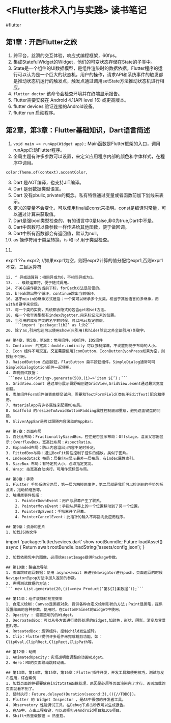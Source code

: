 # <Flutter技术入门与实践> 读书笔记
#flutter

## 第1章：开启Flutter之旅
1. 跨平台，丝滑的交互体验，响应式编程框架，60fps。
2. 集成StatefulWidget的Widget，他们的可变状态存储在State的子类中。
3. State是一个组件的UI数据模型，是组件渲染时的数据依据。Flutter程序的运行可以认为是一个巨大的状态机，用户的操作，请求API和系统事件的触发都是推动状态机运行的触发点，触发点通过调用setState方法推动状态机进行相应。
4. ```flutter doctor```
该命令会检查环境并在终端显示报告。
5. Flutter需要安装在 Android 4.1(API level 16) 或更高版本。
6. flutter devices 验证连接的Android设备。
7. flutter run 启动程序。

## 第2章，第3章：Flutter基础知识，Dart语言简述
1. ```void main => runApp(Widget app);```
Main函数是Flutter框架的入口，调用runApp启动Flutter程序。
2. 全局主题有许多参数可以设置，来定义应用程序内部的颜色和字体样式，在程序中调用。
```
color:Theme.of(context).accentColor,
```
3. Dart 是AOT编译，也支持JIT编译。
4. Dart 是弱数据类型语言。
5. Dart 没有pbulic,private的概念。私有特性通过变量或者函数前加下划线来表示。
6. 定义的变量不会变化，可以使用final或const来指明。const是编译时常量，可以通过计算来获取值。
7. Dart是强bool类型检查的，有的语言中0是false,非0为true,Dart中不是。
8. Dart中函数可以像参数一样传递给其他函数，便于做回调。
9. Dart中所有函数都会有返回值，默认为null。
10. as 操作符用于类型转换，is 和 is! 用于类型检查。
11. ```
expr1 ??= expr2;  //如果expr1为空，则将expr2计算的值分配给expr1,否则expr1 不变，三目运算符
```
12. ^ 异或运算符：相同异或为0，不相同异或为1。
13. .. 级联运算符，便于链式调用。
14. 不关心操作数的当前下标，forEach方法是简便的。
15. break跳出整个循环，continue跳出当前循环。
16. 基于mixin的继承方式是指：一个类可以继承多个父类，相当于其他语言的多继承，用with关键字来实现。
17. 每一个类的实例，系统都会隐式的包含get和set方法。
18. 每一个枚举类型都有index的getter,用来标记元素的位置。
19. 当引用的库有冲突的名字的时候，可以用as指定前缀。
	```import ‘package:lib2’ as lib2```
20. 除了as,引用包还可以使用show(只引用)和hide(除此之外全部引用)关键字。

## 第4章，第5章，第6章：常用组件，MD组件，IOS组件
1. Container 的宽高：double.indinity 可以强制撑满，不设置则随子布局的大小。
2. Icon 组件不可交互，交互需要使用IconButton，IconButton的onPress如果为空，则按钮不可用。
3. RaisedButton 凸起按钮，FlatButton 扁平按钮组件。SimpleDialog通常呵呵SimpleDialogOption组件一起使用。
4. 声明测试数据：
 ```new List<String>.generate(500,(i)=>’item $I’)；```
5. GridView.count 通过单行展示哥舒翰创建GridView,GridView.exent通过最大宽度创建。
6. 表单组件Form组件做表单提交试用，需要和TextFormField(类似于EditText)配合和使用。
7. MaterialApp有许多属性来配置MD布局。
8. Scaffold 的resizeToAvoidBottomPadding属性控制底部重绘，避免遮盖键盘的问题。
9. SliverAppBar是可以跟随内容滚动的AppBar。

## 第7章：页面布局
1. 百分比布局：FractionallySizedBox。控住是否显示布局：Offstage。溢出父容器显示：OverflewBox。宽高比布局：AspectRatio。
2. Expanded布局：防止内容溢出;内容不足时补足。
3. FittedBox布局：通过BoxFit属性控制子控件的缩放，类似于图片。
4. IndexedStack 布局：层叠但只显示最外一层布局，有index属性索引。
5. SizeBox 布局：有特定的大小，必须指定宽高。
6. Wrap: 按宽高自动换行，可用作流标签布局。

## 第8章：手势
1. Flutter 手势系统分两层，第一层为触摸原事件，第二层就是我们可以检测到的手势包括点击，拖动和缩放等。
2. 触摸原事件包括：
	1. PointerDownEvent：用户与屏幕产生了联系。
	2. PointerMoveEvent：手指从屏幕上的一个位置移动到了另一个位置。
	3. PointerUpEvent：手指离开了屏幕。
	4. PointerCancelEvent：此指针的输入不再指向此应用程序。

## 第9章：资源和图片
1. 加载JSON文件
 ```
import ‘package:flutter/sevices.dart’ show rootBunndle;
Future<String> loadAsset() async {
Return await rootBundle.loadString(‘assets/config.json’);
} 
 ```
2. 加载依赖包中的图像，必须给AssetImage提供Package参数。

## 第10章：路由及导航
1. 页面跳转返回数据：使用 async+await 来进行Navigator进行push，页面返回的时候Navigator的pop方法中加入返回的参数。
2. 声明测试数据的方法：
 ``` new List.generate(20,(i)=>new Product(’第${I}条数据’));```

## 第11章：组件装饰和视觉效果
1. 自定义绘制：Canvas是画板对象，提供各种自定义绘制形状的方法；Paint是画笔，提供设置绘画的各种参数。使用时，在CustomPainet的Widget中使用。
2. Opacity : 设置透明的的Widget。
3. DecroatedBox：可以从多方面进行装饰处理的Widget,如颜色，形状，阴影，渐变及背景图片等。
4. RoteatedBox：旋转组件，控制child发生旋转。
5. Clip：Flutter提供许多组件来完成裁剪功能，如：ClipOval,ClipRRect,ClipRect,ClipPath等。

## 第12章：动画
1. AnimatedOpacity：实现透明度调整的动画Widget。
2. Hero：MD的页面联动跳转动画。

## 第13章，第14章，第15章，第16章：Flutter插件开发，开发工具和使用技巧，测试与发布应用，综合案例
1. 加载页面的停顿要放在initState函数处理，原因是必须等页面渲染完了才行，否则加载的页面就看不到了。
2. 延时执行：Future.delayed(Duration(second:3),(){//TODO})。
3. Flutter 的 Widget Inspector ，是AS中很强的开发者工具。
4. Observatory 性能调试工具，在Debug下点击秒表可以生成报告。
5. 在AS中，点击工程右键，可以选择打开Android项目和IOS项目。
6. Shift+热重载按钮 = 热重启。


